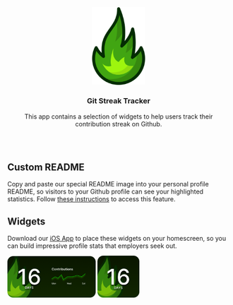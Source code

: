 <div align="center">
  <img src="assets/logo.svg" width="120">
  <h3 align="center">
    Git Streak Tracker
  </h3>
  <p align="center">
    This app contains a selection of widgets to help users track their contribution streak on Github.
  </p>
</div>

</br>

</br>

## Custom README
Copy and paste our special README image into your personal profile README, so visitors to your Github profile can see your highlighted statistics.
Follow [these instructions]() to access this feature.

## Widgets
Download our [iOS App]() to place these widgets on your homescreen, so you can build impressive profile stats that employers seek out.

<img src="assets/widget.png" width="200">

<img src="assets/widget_small.png" width="95">
